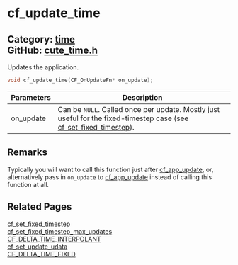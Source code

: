 [//]: # (This file is automatically generated by Cute Framework's docs parser.)
[//]: # (Do not edit this file by hand!)
[//]: # (See: https://github.com/RandyGaul/cute_framework/blob/master/samples/docs_parser.cpp)
[](../header.md ':include')

# cf_update_time

Category: [time](/api_reference?id=time)  
GitHub: [cute_time.h](https://github.com/RandyGaul/cute_framework/blob/master/include/cute_time.h)  
---

Updates the application.

```cpp
void cf_update_time(CF_OnUpdateFn* on_update);
```

Parameters | Description
--- | ---
on_update | Can be `NULL`. Called once per update. Mostly just useful for the fixed-timestep case (see [cf_set_fixed_timestep](/time/cf_set_fixed_timestep.md)).

## Remarks

Typically you will want to call this function just after [cf_app_update](/app/cf_app_update.md), or, alternatively pass
  in `on_update` to [cf_app_update](/app/cf_app_update.md) instead of calling this function at all.

## Related Pages

[cf_set_fixed_timestep](/time/cf_set_fixed_timestep.md)  
[cf_set_fixed_timestep_max_updates](/time/cf_set_fixed_timestep_max_updates.md)  
[CF_DELTA_TIME_INTERPOLANT](/time/cf_delta_time_interpolant.md)  
[cf_set_update_udata](/time/cf_set_update_udata.md)  
[CF_DELTA_TIME_FIXED](/time/cf_delta_time_fixed.md)  
